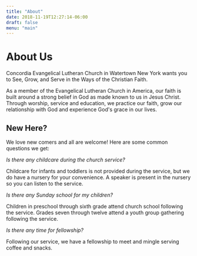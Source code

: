 ```yaml
---
title: "About"
date: 2018-11-19T12:27:14-06:00
draft: false
menu: "main"
---
```

# About Us
Concordia Evangelical Lutheran Church in Watertown New York wants you to See, Grow, and Serve in the Ways of the Christian Faith.

As a member of the Evangelical Lutheran Church in America, our faith is built around a strong belief in God as made known to us in Jesus Christ. Through worship, service and education, we practice our faith, grow our relationship with God and experience God's grace in our lives.

## New Here?
We love new comers and all are welcome! Here are some common questions we get:

*Is there any childcare during the church service?*

Childcare for infants and toddlers is not provided during the service, but we do have a nursery for your convenience. A speaker is present in the nursery so you can listen to the service.

*Is there any Sunday school for my children?*

Children in preschool through sixth grade attend church school following the service. Grades seven through twelve attend a youth group gathering following the service.

*Is there any time for fellowship?*

Following our service, we have a fellowship to meet and mingle serving coffee and snacks.
